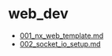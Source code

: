 # web_dev

- [001_nx_web_template.md](001_nx_web_template.md)
- [002_socket_io_setup.md](002_socket_io_setup.md)
